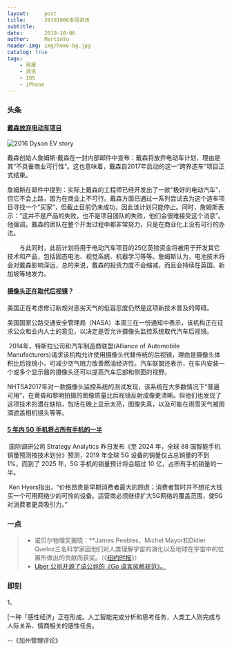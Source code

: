 ```yaml
---
layout:     post
title:      20191006本周资讯
subtitle:   
date:       2019-10-06
author:     MartinYu
header-img: img/home-bg.jpg
catalog: true
tags:
    - 周报
    - 资讯
    - IOS
    - iPhone
---
```


### 头条

#### [戴森放弃电动车项目](https://www.theverge.com/2019/10/10/20908117/dyson-electric-car-ev-project)

![2016 Dyson EV story](https://car-images.bauersecure.com/pagefiles/29706/1040x585/dyson000.jpg)

​		戴森创始人詹姆斯·戴森在一封内部邮件中宣布：戴森将放弃电动车计划，理由是其“不具备商业可行性”。这也意味着，戴森自2017年启动的这一“跨界造车”项目正式结束。

​		詹姆斯在邮件中提到：实际上戴森的工程师已经开发出了一款“极好的电动汽车”，但它不会上路，因为在商业上不可行。戴森方面已通过一系列尝试去为这个造车项目寻找一个“买家”，但截止目前仍未成功，因此该计划只能停止。同时，詹姆斯表示：“这并不是产品的失败，也不是项目团队的失败，他们会很难接受这个消息”。他强调，戴森的团队在整个开发过程中都非常努力，只是在商业化上没有可行的办法。

　　与此同时，此前计划将用于电动汽车项目的25亿英镑资金将被用于开发其它技术和产品，包括固态电池、视觉系统、机器学习等等。詹姆斯认为，电池技术将会对戴森影响深远，总的来说，戴森的投资力度不会缩减，而且会持续在英国、新加坡等地发力。

#### [摄像头正在取代后视镜](https://www.federalregister.gov/documents/2019/10/10/2019-22036/federal-motor-vehicle-safety-standard-no-111-rear-visibility)？

​		美国正在考虑修订新规对恶劣天气的低容忍度仍然是这项新技术普及的障碍。

​		美国国家公路交通安全管理局（NASA）本周三在一份通知中表示，该机构正在征求公众和业内人士的意见，以决定是否允许摄像头监控系统取代汽车后视镜。

​		2014年，特斯拉公司和汽车制造商联盟(Alliance of Automobile Manufacturers)请求该机构允许使用摄像头代替传统的后视镜，理由是摄像头体积比后视镜小，可减少空气阻力改善燃油经济性。汽车联盟还表示，在车内安装一个或多个显示器的摄像头还可以提高汽车后部和侧面的视野。

​		NHTSA2017年对一款摄像头监控系统的测试发现，该系统在大多数情况下“普遍可用”，在黄昏和黎明拍摄的图像质量比后视镜反射成像更清晰。但他们也发现了这项技术的潜在缺陷，包括在晚上显示太亮，图像失真，以及可能在雨雪天气被雨滴遮盖相机镜头等等。

#### [5 年内 5G 手机将占所有手机的一半](https://mp.weixin.qq.com/s/Uie8tiq-1q49t_Whp4AdfA)

​		国际调研公司 Strategy Analytics 昨日发布《至 2024 年，全球 88 国智能手机销量预测按技术划分》预测，2019 年全球 5G 设备的销量仅占总销量的不到 1%，而到了 2025 年，5G 手机的销量预计将会超过 10 亿，占所有手机销量的一半。

​		Ken Hyers指出，“价格昂贵是早期消费者最大的顾虑；消费者暂时并不想花大钱买一个可用网络少的可怜的设备。运营商必须继续扩大5G网络的覆盖范围，使5G对消费者更具吸引力。”

### 一点

> - 诺贝尔物理奖揭晓：**James Peebles，Michel Mayor和Didier Queloz三名科学家因他们对人类理解宇宙的演化以及地球在宇宙中的位置所做出的贡献而获奖。（《[纽约时报](https://www.nytimes.com/2019/10/08/science/nobel-physics.html)》）
>- [Uber 公司开源了该公司的《Go 语言风格规范》。](https://github.com/uber-go/guide/blob/master/style.md)
> 

### 即刻

1、

[一种「感性经济」正在形成。人工智能完成分析和思考任务，人类工人则完成与人际关系、情商相关的感性任务。

--《加州管理评论》

> 

